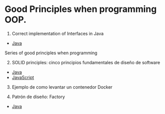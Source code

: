 # Good Principles when programming OOP.

1. Correct implementation of Interfaces in Java
- <a href="https://github.com/feraranas/Good-Principles-of-Java/tree/main/InterfacesJava"> Java </a>

Series of good principles when programming

2. SOLID principles: cinco principios fundamentales de diseño de software
- <a href="https://github.com/feraranas/Good-Principles-of-Java/tree/main/SolidPrinciplesJava"> Java </a>
- <a href="https://github.com/feraranas/Good-Principles-of-Java/tree/main/SolidPrinciplesJavaScript"> JavaScript </a>

3. Ejemplo de como levantar un contenedor Docker

4. Patrón de diseño: Factory
- <a href="https://github.com/feraranas/Good-Principles-of-Java/tree/main/PrincipioDisenoFactory"> Java </a>

